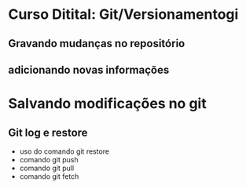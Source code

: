 # Curso Ditital: Git/Versionamentogi

## Gravando mudanças no repositório
## adicionando novas informações 
# Salvando modificações no git
## Git log e restore

* uso do comando git restore
* comando git push
* comando git pull
* comando git fetch
